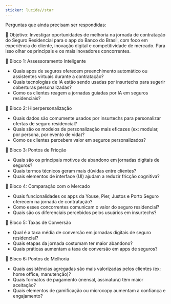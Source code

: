 ```yaml
---
sticker: lucide//star
---
```


Perguntas que ainda precisam ser respondidas:

🎯 Objetivo:
Investigar oportunidades de melhoria na jornada de contratação do Seguro Residencial para o app do Banco do Brasil, com foco em experiência do cliente, inovação digital e competitividade de mercado. Para isso olhar os principais e os mais inovadores concorrentes. 

🧩 Bloco 1: Assessoramento Inteligente
- Quais apps de seguros oferecem preenchimento automático ou assistentes virtuais durante a contratação?
- Quais tecnologias de IA estão sendo usadas por insurtechs para sugerir coberturas personalizadas?
- Como os clientes reagem a jornadas guiadas por IA em seguros residenciais?
  
🧩 Bloco 2: Hiperpersonalização
- Quais dados são comumente usados por insurtechs para personalizar ofertas de seguro residencial?
- Quais são os modelos de personalização mais eficazes (ex: modular, por persona, por evento de vida)?
- Como os clientes percebem valor em seguros personalizados?

🧩 Bloco 3: Pontos de Fricção
- Quais são os principais motivos de abandono em jornadas digitais de seguros?
- Quais termos técnicos geram mais dúvidas entre clientes?
- Quais elementos de interface (UI) ajudam a reduzir fricção cognitiva?
  
🧩 Bloco 4: Comparação com o Mercado
- Quais funcionalidades os apps da Youse, Pier, Justos e Porto Seguro oferecem na jornada de contratação?
- Como esses concorrentes comunicam o valor do seguro residencial?
- Quais são os diferenciais percebidos pelos usuários em insurtechs?
  
🧩 Bloco 5: Taxas de Conversão
- Qual é a taxa média de conversão em jornadas digitais de seguro residencial?
- Quais etapas da jornada costumam ter maior abandono?
- Quais práticas aumentam a taxa de conversão em apps de seguros?
  
🧩 Bloco 6: Pontos de Melhoria
- Quais assistências agregadas são mais valorizadas pelos clientes (ex: home office, manutenção)?
- Quais formatos de pagamento (mensal, assinatura) têm maior aceitação?
- Quais elementos de gamificação ou microcopy aumentam a confiança e engajamento?
